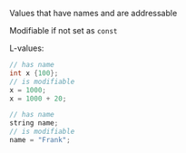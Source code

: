 Values that have names and are addressable

Modifiable if not set as `const`

L-values:

```cpp
// has name
int x {100};
// is modifiable
x = 1000;
x = 1000 + 20;

// has name
string name;
// is modifiable
name = "Frank";
```